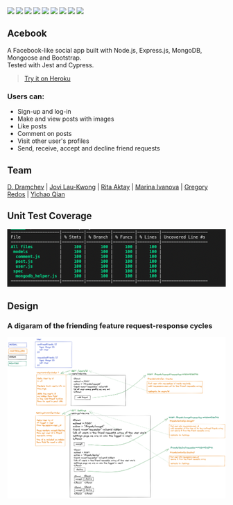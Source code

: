 
<div align="left">
  <img src="https://img.shields.io/badge/JavaScript-323330?style=for-the-badge&logo=javascript&logoColor=F7DF1E"/>
  <img src="https://img.shields.io/badge/Node.js-339933?style=for-the-badge&logo=nodedotjs&logoColor=white"/>
  <img src="https://img.shields.io/badge/Express.js-000000?style=for-the-badge&logo=express&logoColor=white"/>
  <img src="https://img.shields.io/badge/MongoDB-4EA94B?style=for-the-badge&logo=mongodb&logoColor=white"/>
  <img src="https://img.shields.io/badge/CSS3-1572B6?style=for-the-badge&logo=css3&logoColor=white"/>
  <img src="https://img.shields.io/badge/HTML5-E34F26?style=for-the-badge&logo=html5&logoColor=white"/>
  <img src="https://img.shields.io/badge/Bootstrap-563D7C?style=for-the-badge&logo=bootstrap&logoColor=white"/>
  <img src="https://img.shields.io/badge/Jest-C21325?style=for-the-badge&logo=jest&logoColor=white"/>
  <img src="https://img.shields.io/badge/Cypress-17202C?style=for-the-badge&logo=cypress&logoColor=white"/>
 </div>
 
## Acebook

A Facebook-like social app built with Node.js, Express.js, MongoDB, Mongoose and Bootstrap.\
Tested with Jest and Cypress.

> [Try it on Heroku](https://dmeowbook.herokuapp.com/)

### Users can:
* Sign-up and log-in
* Make and view posts with images
* Like posts
* Comment on posts
* Visit other user's profiles
* Send, receive, accept and decline friend requests

## Team
[D. Dramchev](https://github.com/ddrmv) | [Jovi Lau-Kwong](https://github.com/44jovi) | [Rita Aktay](https://github.com/ritaaktay) | [Marina Ivanova](https://github.com/MarinaIvanova-1) | [Gregory Redos](https://github.com/G-Redos) | [Yichao Qian](https://github.com/oahciy)


## Unit Test Coverage
![alt text](./public/images/tests.png)


## Design

### A digaram of the friending feature request-response cycles
![alt text](./public/images/diagram.png)

